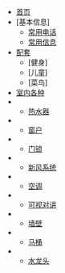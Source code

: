 * [首页](/)
* [基本信息]
  * [常用电话](/tel.md)
  * [常用信息](/info.md)
* [配套](/facilities.md)
  * [健身]
  * [儿童]
  * [菜鸟]
* [室内各种](/rooms)
* * [热水器](/rooms/reshuiqi.md)
* * [窗户](/rooms/windows.md)
* * [门锁](/rooms/door.md)
* * [新风系统](/rooms/newwind.md)
* * [空调](/rooms/air.md)
* * [可视对讲](/rooms/monitor.md)
* * [墙壁](/rooms/wall.md)
* * [马桶](/rooms/toilet.md)
* * [水龙头](/rooms/tap.md)